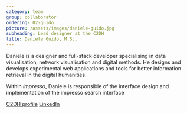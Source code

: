 ```yaml
---
category: team
group: collaborator
ordering: 02-guido
picture: /assets/images/daniele-guido.jpg
subheading: Lead designer at the C2DH
title: Daniele Guido, M.Sc.
---
```


Daniele is a designer and full-stack developer specialising in data visualisation, network visualisation and digital methods. He designs and develops experimental web applications and tools for better information retrieval in the digital humanities.

Within <i>impresso</i>, Daniele is responsible of the interface design and implementation of the impresso search interface

[C2DH profile](https://www.c2dh.uni.lu/people/daniele-guido) [LinkedIn](https://www.linkedin.com/in/danieleguido/)

